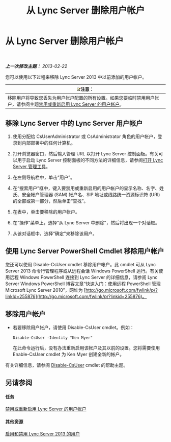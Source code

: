 ﻿---
title: 从 Lync Server 删除用户帐户
TOCTitle: 从 Lync Server 删除用户帐户
ms:assetid: 2f512aba-e358-45ae-af58-74312ee9c514
ms:mtpsurl: https://technet.microsoft.com/zh-cn/library/JJ688008(v=OCS.15)
ms:contentKeyID: 49888359
ms.date: 05/19/2016
mtps_version: v=OCS.15
ms.translationtype: HT
---

# 从 Lync Server 删除用户帐户

 

_**上一次修改主题：** 2013-02-22_

您可以使用以下过程来移除 Lync Server 2013 中以前添加的用户帐户。

<table>
<thead>
<tr class="header">
<th><img src="images/Dn783119.note(OCS.15).gif" title="note" alt="note" />注意：</th>
</tr>
</thead>
<tbody>
<tr class="odd">
<td>移除用户将导致您丢失为用户帐户配置的所有设置。如果您要临时禁用用户帐户，请参阅主题<a href="lync-server-2013-disable-or-re-enable-user-account-for-lync-server.md">禁用或重新启用 Lync Server 的用户帐户</a>。</td>
</tr>
</tbody>
</table>


## 移除 Lync Server 中的 Lync Server 用户帐户

1.  使用分配给 CsUserAdministrator 或 CsAdministrator 角色的用户帐户，登录到内部部署中的任何计算机。

2.  打开浏览器窗口，然后输入管理 URL 以打开 Lync Server 控制面板。有关可以用于启动 Lync Server 控制面板的不同方法的详细信息，请参阅[打开 Lync Server 管理工具](lync-server-2013-open-lync-server-administrative-tools.md)。

3.  在左侧导航栏中，单击“用户”。

4.  在“搜索用户”框中，键入要禁用或重新启用的用户帐户的显示名称、名字、姓氏、安全帐户管理器 (SAM) 帐户名、SIP 地址或线路统一资源标识符 (URI) 的全部或第一部分，然后单击“查找”。

5.  在表中，单击要移除的用户帐户。

6.  在“操作”菜单上，选择“从 Lync Server 中删除”，然后将出现一个对话框。

7.  从该对话框中，选择“确定”来移除该用户。

## 使用 Lync Server PowerShell Cmdlet 移除用户帐户

您还可以使用 Disable-CsUser cmdlet 移除用户帐户。此 cmdlet 可从 Lync Server 2013 命令行管理程序或从远程会话 Windows PowerShell 运行。有关使用远程 Windows PowerShell 连接到 Lync Server 的详细信息，请参阅 Lync Server Windows PowerShell 博客文章“快速入门：使用远程 PowerShell 管理 Microsoft Lync Server 2010”，网址为 [http://go.microsoft.com/fwlink/p/?linkId=255876](http://go.microsoft.com/fwlink/p/?linkid=255876)。

## 移除用户帐户

  - 若要移除用户帐户，请使用 Disable-CsUser cmdlet。例如：
    
        Disable-CsUser -Identity "Ken Myer"
    
    在此命令运行后，没有办法重新启用该帐户及其以前的设置。您将需要使用 Enable-CsUser cmdlet 为 Ken Myer 创建全新的帐户。

有关详细信息，请参阅 [Disable-CsUser](disable-csuser.md) cmdlet 的帮助主题。

## 另请参阅

#### 任务

[禁用或重新启用 Lync Server 的用户帐户](lync-server-2013-disable-or-re-enable-user-account-for-lync-server.md)  

#### 其他资源

[启用和禁用 Lync Server 2013 的用户](lync-server-2013-enabling-and-disabling-users-for-lync-server.md)

